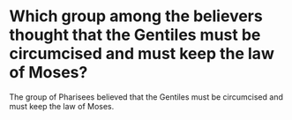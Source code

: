 # Which group among the believers thought that the Gentiles must be circumcised and must keep the law of Moses?

The group of Pharisees believed that the Gentiles must be circumcised and must keep the law of Moses.
